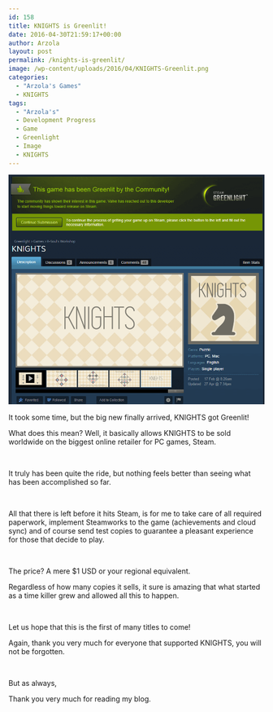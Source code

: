 ```yaml
---
id: 158
title: KNIGHTS is Greenlit!
date: 2016-04-30T21:59:17+00:00
author: Arzola
layout: post
permalink: /knights-is-greenlit/
image: /wp-content/uploads/2016/04/KNIGHTS-Greenlit.png
categories:
  - "Arzola's Games"
  - KNIGHTS
tags:
  - "Arzola's"
  - Development Progress
  - Game
  - Greenlight
  - Image
  - KNIGHTS
---
```

<a href="/images/posts/2016/04/KNIGHTS-Greenlit.png" target="_blank" rel="noopener"><img class="wp-image-159 aligncenter" src="/images/posts/2016/04/KNIGHTS-Greenlit.png" alt="KNIGHTS Greenlit"   /></a>

It took some time, but the big new finally arrived, KNIGHTS got Greenlit!

What does this mean? Well, it basically allows KNIGHTS to be sold worldwide on the biggest online retailer for PC games, Steam.

&nbsp;

It truly has been quite the ride, but nothing feels better than seeing what has been accomplished so far.

&nbsp;

All that there is left before it hits Steam, is for me to take care of all required paperwork, implement Steamworks to the game (achievements and cloud sync) and of course send test copies to guarantee a pleasant experience for those that decide to play.

&nbsp;

The price? A mere $1 USD or your regional equivalent.

Regardless of how many copies it sells, it sure is amazing that what started as a time killer grew and allowed all this to happen.

&nbsp;

Let us hope that this is the first of many titles to come!

Again, thank you very much for everyone that supported KNIGHTS, you will not be forgotten.

&nbsp;

But as always,

Thank you very much for reading my blog.

<!-- AddThis Advanced Settings generic via filter on the_content -->

<!-- AddThis Share Buttons generic via filter on the_content -->